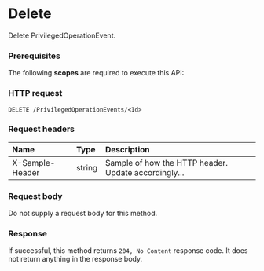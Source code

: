 # Delete

Delete PrivilegedOperationEvent.
### Prerequisites
The following **scopes** are required to execute this API: 
### HTTP request
<!-- { "blockType": "ignored" } -->
```http
DELETE /PrivilegedOperationEvents/<Id>

```
### Request headers
| Name       | Type | Description|
|:---------------|:--------|:----------|
| X-Sample-Header  | string  | Sample of how the HTTP header. Update accordingly...|

### Request body
Do not supply a request body for this method.


### Response
If successful, this method returns `204, No Content` response code. It does not return anything in the response body.


<!-- uuid: 54f2797e-a2f2-4bc0-b21e-69690825af94
2015-10-16 01:35:19 UTC -->
<!-- {
  "type": "#page.annotation",
  "description": "Delete",
  "keywords": "",
  "section": "documentation",
  "tocPath": ""
}-->